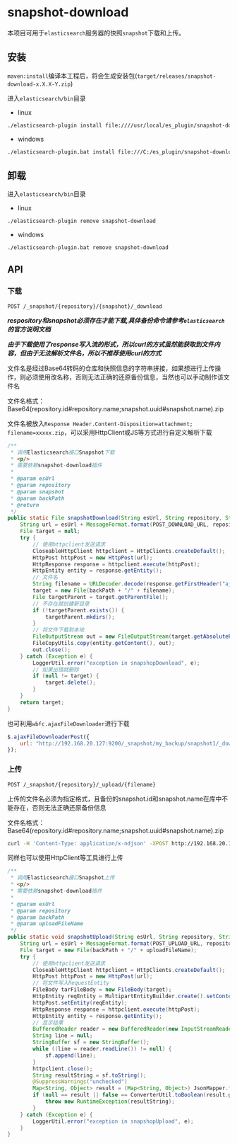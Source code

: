 # snapshot-download
本项目可用于`elasticsearch`服务器的快照`snapshot`下载和上传。

## 安装
`maven:install`编译本工程后，将会生成安装包(`target/releases/snapshot-download-x.X.X-Y.zip`)

进入`elasticsearch/bin`目录
- linux
```bash
./elasticsearch-plugin install file:////usr/local/es_plugin/snapshot-download-0.0.1-SNAPSHOT.zip
```
- windows
```bash
./elasticsearch-plugin.bat install file:///C:/es_plugin/snapshot-download-0.0.1-SNAPSHOT.zip
```

## 卸载
进入`elasticsearch/bin`目录
- linux
```bash
./elasticsearch-plugin remove snapshot-download
```

- windows
```bash
./elasticsearch-plugin.bat remove snapshot-download
```

## API
### 下载
`POST /_snapshot/{repository}/{snapshot}/_download`

_**respository和snapshot必须存在才能下载,具体备份命令请参考`elasticsearch`的官方说明文档**_

_**由于下载使用了response写入流的形式，所以curl的方式虽然能获取到文件内容，但由于无法解析文件名，所以不推荐使用curl的方式**_

文件名是经过Base64转码的仓库和快照信息的字符串拼接，如果想进行上传操作，则必须使用改名称，否则无法正确的还原备份信息，当然也可以手动制作该文件名

文件名格式：Base64(repository.id#repository.name;snapshot.uuid#snapshot.name).zip

文件名被放入`Response Header.Content-Disposition=attachment; filename=xxxxx.zip`，可以采用HttpClient或JS等方式进行自定义解析下载
```java
/**
 * 调用Elasticsearch接口Snapshot下载
 * <p/>
 * 需要依赖snapshot-download插件
 * 
 * @param esUrl
 * @param repository
 * @param snapshot
 * @param backPath
 * @return
 */
public static File snapshotDownload(String esUrl, String repository, String snapshot, String backPath) {
    String url = esUrl + MessageFormat.format(POST_DOWNLOAD_URL, repository, snapshot);
    File target = null;
    try {
        // 使用httpclient发送请求
        CloseableHttpClient httpclient = HttpClients.createDefault();
        HttpPost httpPost = new HttpPost(url);
        HttpResponse response = httpclient.execute(httpPost);
        HttpEntity entity = response.getEntity();
        // 文件名
        String filename = URLDecoder.decode(response.getFirstHeader("ajax-filename").getValue(), "utf8");
        target = new File(backPath + "/" + filename);
        File targetParent = target.getParentFile();
        // 不存在就创建新目录
        if (!targetParent.exists()) {
            targetParent.mkdirs();
        }
        // 将文件下载到本地
        FileOutputStream out = new FileOutputStream(target.getAbsolutePath());
        FileCopyUtils.copy(entity.getContent(), out);
        out.close();
    } catch (Exception e) {
        LoggerUtil.error("exception in snapshopDownload", e);
        // 如果出错就删除
        if (null != target) {
            target.delete();
        }
    }
    return target;
}
```

也可利用`wbfc.ajaxFileDownloader`进行下载
```javascript
$.ajaxFileDownloaderPost({
    url: "http://192.168.20.127:9200/_snapshot/my_backup/snapshot1/_download",
});
```
### 上传
`POST /_snapshot/{repository}/_upload/{filename}`

上传的文件名必须为指定格式，且备份的snapshot.id和snapshot.name在库中不能存在，否则无法正确还原备份信息

文件名格式：Base64(repository.id#repository.name;snapshot.uuid#snapshot.name).zip


```bash
curl -H 'Content-Type: application/x-ndjson' -XPOST http://192.168.20.127:9200/_snapshot/my_backup/_upload/V1AxaUZuTXpRd0NCNFpQSHlUZXhnUSNiYW5rO3dxTzlHdG1MVHdldjdfOEhWUk9jNEEjc25hcHNob3Qx.zip --data-binary '@/usr/local/es_back/V1AxaUZuTXpRd0NCNFpQSHlUZXhnUSNiYW5rO3dxTzlHdG1MVHdldjdfOEhWUk9jNEEjc25hcHNob3Qx.zip'
```

同样也可以使用HttpClient等工具进行上传
```java
/**
 * 调用Elasticsearch接口Snapshot上传
 * <p/>
 * 需要依赖snapshot-download插件
 * 
 * @param esUrl
 * @param repository
 * @param backPath
 * @param uploadFileName
 */
public static void snapshotUpload(String esUrl, String repository, String backPath, String uploadFileName) {
    String url = esUrl + MessageFormat.format(POST_UPLOAD_URL, repository, uploadFileName);
    File target = new File(backPath + "/" + uploadFileName);
    try {
        // 使用httpclient发送请求
        CloseableHttpClient httpclient = HttpClients.createDefault();
        HttpPost httpPost = new HttpPost(url);
        // 将文件写入RequestEntity
        FileBody tarFileBody = new FileBody(target);
        HttpEntity reqEntity = MultipartEntityBuilder.create().setContentType(ContentType.APPLICATION_JSON).addPart("file", tarFileBody).build();
        httpPost.setEntity(reqEntity);
        HttpResponse response = httpclient.execute(httpPost);
        HttpEntity entity = response.getEntity();
        // 显示结果
        BufferedReader reader = new BufferedReader(new InputStreamReader(entity.getContent(), "UTF-8"));
        String line = null;
        StringBuffer sf = new StringBuffer();
        while ((line = reader.readLine()) != null) {
            sf.append(line);
        }
        httpclient.close();
        String resultString = sf.toString();
        @SuppressWarnings("unchecked")
        Map<String, Object> result = (Map<String, Object>) JsonMapper.fromJsonString(resultString, Map.class);
        if (null == result || false == ConverterUtil.toBoolean(result.get("accepted"))) {
            throw new RuntimeException(resultString);
        }
    } catch (Exception e) {
        LoggerUtil.error("exception in snapshopUpload", e);
    }
}
```